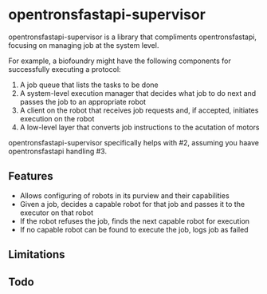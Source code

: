 # opentronsfastapi-supervisor

opentronsfastapi-supervisor is a library that compliments opentronsfastapi, focusing on managing job at the system level.

For example, a biofoundry might have the following components for successfully executing a protocol:
1. A job queue that lists the tasks to be done
2. A system-level execution manager that decides what job to do next and passes the job to an appropriate robot
3. A client on the robot that receives job requests and, if accepted, initiates execution on the robot
4. A low-level layer that converts job instructions to the acutation of motors

opentronsfastapi-supervisor specifically helps with #2, assuming you haave opentronsfastapi handling #3.

## Features
- Allows configuring of robots in its purview and their capabilities
- Given a job, decides a capable robot for that job and passes it to the executor on that robot
- If the robot refuses the job, finds the next capable robot for execution
- If no capable robot can be found to execute the job, logs job as failed

## Limitations


## Todo
